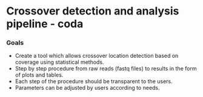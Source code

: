 # Crossover detection and analysis pipeline - coda

### Goals
- Create a tool which allows crossover location detection based on coverage using statistical methods.
- Step by step procedure from raw reads (fastq files) to results in the form of plots and tables.
- Each step of the procedure should be transparent to the users.
- Parameters can be adjusted by users according to needs.
